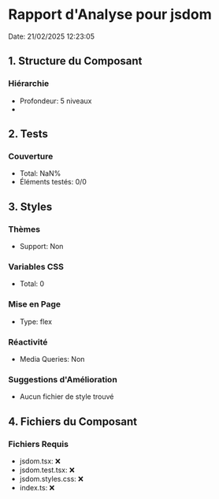# Rapport d'Analyse pour jsdom

Date: 21/02/2025 12:23:05

## 1. Structure du Composant

### Hiérarchie

- Profondeur: 5 niveaux
- <Set>

## 2. Tests

### Couverture

- Total: NaN%
- Éléments testés: 0/0

## 3. Styles

### Thèmes

- Support: Non

### Variables CSS

- Total: 0

### Mise en Page

- Type: flex

### Réactivité

- Media Queries: Non

### Suggestions d'Amélioration

- Aucun fichier de style trouvé

## 4. Fichiers du Composant

### Fichiers Requis

- jsdom.tsx: ❌
- jsdom.test.tsx: ❌
- jsdom.styles.css: ❌
- index.ts: ❌
